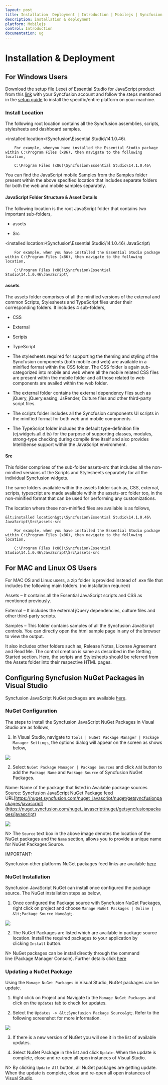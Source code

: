 ```yaml
---
layout: post
title: Installation  Deployment | Introduction | Mobilejs | Syncfusion
description: installation & deployment
platform: Mobilejs
control: Introduction
documentation: ug
---
```


# Installation & Deployment


## For Windows Users

Download the setup file (.exe) of Essential Studio for JavaScript product from this [link](https://www.syncfusion.com/downloads/javascript) with your Syncfusion account and follow the steps mentioned in the [setup guide](https://help.syncfusion.com/common) to install the specific/entire platform on your machine.


### Install Location

The following root location contains all the Syncfusion assemblies, scripts, stylesheets and dashboard samples.

&lt;installed location&gt;\Syncfusion\Essential Studio\14.1.0.46\

        For example, whenyou have installed the Essential Studio package within C:\Program Files (x86), then navigate to the following location,

        C:\Program Files (x86)\Syncfusion\Essential Studio\14.1.0.46\

You can find the JavaScript mobile Samples from the Samples folder present within the above specified location that includes separate folders for both the web and mobile samples separately.

#### JavaScript Folder Structure & Asset Details

The following location is the root JavaScript folder that contains two important sub-folders,

* assets

* Src

&lt;installed location&gt;\Syncfusion\Essential Studio\14.1.0.46\ JavaScript\ 

        For example, when you have installed the Essential Studio package within C:\Program Files (x86), then navigate to the following location, 

        C:\Program Files (x86)\Syncfusion\Essential Studio\14.1.0.46\JavaScript\



#### assets

The assets folder comprises of all the minified versions of the external and common Scripts, Stylesheets and TypeScript files under their corresponding folders. It includes 4 sub-folders,

* CSS

* External

* Scripts

* TypeScript

* The stylesheets required for supporting the theming and styling of the Syncfusion components (both mobile and web) are available in a minified format within the CSS folder. The CSS folder is again sub-categorized into mobile and web where all the mobile related CSS files are present within the mobile folder and all those related to web components are availed within the web folder.

* The external folder contains the external dependency files such as jQuery, jQuery.easing, JsRender, Culture files and other third-party script files.

* The scripts folder includes all the Syncfusion components UI scripts in the minified format for both web and mobile components.

* The TypeScript folder includes the default type-definition file (ej.widgets.all.d.ts) for the purpose of supporting classes, modules, strong-type checking during compile time itself and also provides IntelliSense support within the JavaScript environment.

#### Src

This folder comprises of the sub-folder assets-src that includes all the non-minified versions of the Scripts and Stylesheets separately for all the individual Syncfusion widgets.

The same folders available within the assets folder such as, CSS, external, scripts, typescript are made available within the assets-src folder too, in the non-minified format that can be used for performing any customizations.

The location where these non-minified files are available is as follows,

    &lt;installed location&gt;\Syncfusion\Essential Studio\14.1.0.46\ JavaScript\Src\assets-src 

        For example, when you have installed the Essential Studio package within C:\Program Files (x86), then navigate to the following location, 

        C:\Program Files (x86)\Syncfusion\Essential Studio\14.1.0.46\JavaScript\Src\assets-src




## For MAC and Linux OS Users

For MAC OS and Linux users, a zip folder is provided instead of .exe file that includes the following main folders. (no installation required)

Assets – It contains all the Essential JavaScript scripts and CSS as mentioned previously.

External – It includes the external jQuery dependencies, culture files and other third-party scripts.

Samples – This folder contains samples of all the Syncfusion JavaScript controls. You can directly open the html sample page in any of the browser to view the output.

It also includes other folders such as, Release Notes, License Agreement and Read Me. The control creation is same as described in the Getting Started section. Here, the scripts and Stylesheets should be referred from the Assets folder into their respective HTML pages.


## Configuring Syncfusion NuGet Packages in Visual Studio

Syncfusion JavaScript NuGet packages are available [here](https://nuget.syncfusion.com/package/javascript).

### NuGet Configuration

The steps to install the Syncfusion JavaScript NuGet Packages in Visual Studio are as follows,

1. In Visual Studio, navigate to `Tools | NuGet Package Manager | Package Manager Settings`, the options dialog will appear on the screen as shows below,

![](Installation--Deployment_images/NuGetConfig1.jpeg)

2. Select `NuGet Package Manager | Package Sources` and click `Add` button to add the `Package Name` and `Package Source` of Syncfusion NuGet Packages.

Name: Name of the package that listed in Available package sources
Source: Syncfusion JavaScript NuGet Package feed URL[https://nuget.syncfusion.com/nuget_javascript/nuget/getsyncfusionpackages/javascript](https://nuget.syncfusion.com/nuget_javascript/nuget/getsyncfusionpackages/javascript)

![](Installation--Deployment_images/NuGetConfig2.png)



N> The `Source` text box in the above image denotes the location of the NuGet packages and the `Name` section, allows you to provide a unique name for NuGet Packages Source.

IMPORTANT:

Syncfusion other platforms NuGet packages feed links are available [here](https://nuget.syncfusion.com/)

### NuGet Installation

Syncfusion JavaScript NuGet can install once configured the package source. The NuGet installation steps as below,

1. Once configured the Package source with Syncfusion NuGet Packages, right click on project and choose `Manage NuGet Packages | Online | &lt;Package Source Name&gt`;.

![](Installation--Deployment_images/NuGetConfig3.jpeg)

2. The NuGet Packages are listed which are available in package source location. Install the required packages to your application by clicking `Install` button.


N> NuGet packages can be install directly through the command line (Package Manager Console). Further details click [here](https://help.syncfusion.com/extension/syncfusion-nuget-packages/nuget-install-and-configuration)

### Updating a NuGet Package

Using the `Manage NuGet Packages` in Visual Studio, NuGet packages can be update.

1. Right click on Project and Navigate to the `Manage NuGet Packages` and click on the `Updates` tab to check for updates.

2. Select the `Updates -> &lt;Syncfusion Package Source&gt`;. Refer to the following screenshot for more information.

![](Installation--Deployment_images/NuGetConfig4.jpeg)

3. If there is a new version of NuGet you will see it in the list of available updates.

4. Select NuGet Package in the list and click `Update`. When the update is complete, close and re-open all open instances of Visual Studio.



N> By clicking `Update All` button, all NuGet packages are getting update. When the update is complete, close and re-open all open instances of Visual Studio.



